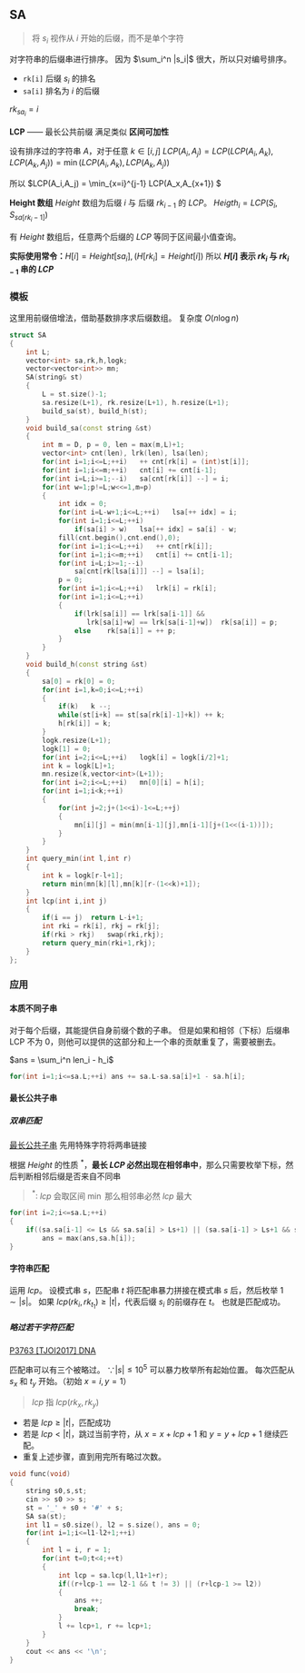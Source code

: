 ## SA
> 将 $s_i$ 视作从 $i$ 开始的后缀，而不是单个字符

对字符串的后缀串进行排序。
因为 $\sum_i^n |s_i|$ 很大，所以只对编号排序。

- `rk[i]` 后缀 $s_i$ 的排名
- `sa[i]` 排名为 $i$ 的后缀

$rk_{sa_i} = i$

**LCP** —— 最长公共前缀
满足类似 **区间可加性**

设有排序过的字符串 $A$，对于任意 $k \in [i,j]$
$LCP(A_i,A_j) = LCP(LCP(A_i,A_k),LCP(A_k,A_j)) = \min (LCP(A_i,A_k),LCP(A_k,A_j))$

所以 $LCP(A_i,A_j) = \min_{x=i}^{j-1} LCP(A_x,A_{x+1}) $

**Height 数组**
$Height$ 数组为后缀 $i$ 与 后缀 $rk_{i-1}$ 的 $LCP$。
$Heigth_i = LCP(S_i,S_{sa[rk_{i}-1]})$

有 $Height$ 数组后，任意两个后缀的 $LCP$ 等同于区间最小值查询。

**实际使用常令：**$H[i] = Height[sa_i], (H[rk_i] = Height[i])$
所以 **$H[i]$ 表示 $rk_i$ 与 $rk_{i-1}$ 串的 $LCP$**

### 模板
这里用前缀倍增法，借助基数排序求后缀数组。
复杂度 $O(n \log n)$
```cpp
struct SA
{
	int L;
	vector<int> sa,rk,h,logk;
	vector<vector<int>> mn;
	SA(string& st)
	{
		L = st.size()-1;
		sa.resize(L+1), rk.resize(L+1), h.resize(L+1);
		build_sa(st), build_h(st);
	}
	void build_sa(const string &st)
	{
		int m = D, p = 0, len = max(m,L)+1;
		vector<int> cnt(len), lrk(len), lsa(len);
		for(int i=1;i<=L;++i)	++ cnt[rk[i] = (int)st[i]];
		for(int i=1;i<=m;++i)	cnt[i] += cnt[i-1];
		for(int i=L;i>=1;--i)	sa[cnt[rk[i]] --] = i;
		for(int w=1;p!=L;w<<=1,m=p)
		{
			int idx = 0;
			for(int i=L-w+1;i<=L;++i)	lsa[++ idx] = i;
			for(int i=1;i<=L;++i)
				if(sa[i] > w)	lsa[++ idx] = sa[i] - w;
			fill(cnt.begin(),cnt.end(),0);
			for(int i=1;i<=L;++i)	++ cnt[rk[i]];
			for(int i=1;i<=m;++i)	cnt[i] += cnt[i-1];
			for(int i=L;i>=1;--i)	
				sa[cnt[rk[lsa[i]]] --] = lsa[i];
			p = 0;
			for(int i=1;i<=L;++i)	lrk[i] = rk[i];
			for(int i=1;i<=L;++i)
			{
				if(lrk[sa[i]] == lrk[sa[i-1]] && 
				   lrk[sa[i]+w] == lrk[sa[i-1]+w])	rk[sa[i]] = p;
				else	rk[sa[i]] = ++ p;
			}
		}
	}
	void build_h(const string &st)
	{
		sa[0] = rk[0] = 0;
		for(int i=1,k=0;i<=L;++i)
		{
			if(k)	k --;
			while(st[i+k] == st[sa[rk[i]-1]+k])	++ k;
			h[rk[i]] = k;
		}
		logk.resize(L+1);
		logk[1] = 0;
		for(int i=2;i<=L;++i)	logk[i] = logk[i/2]+1;
		int k = logk[L]+1;
		mn.resize(k,vector<int>(L+1));
		for(int i=2;i<=L;++i)	mn[0][i] = h[i];
		for(int i=1;i<k;++i)
		{
			for(int j=2;j+(1<<i)-1<=L;++j)
			{
				mn[i][j] = min(mn[i-1][j],mn[i-1][j+(1<<(i-1))]);
			}
		}
	}
	int query_min(int l,int r)
	{
		int k = logk[r-l+1];
		return min(mn[k][l],mn[k][r-(1<<k)+1]);
	}
	int lcp(int i,int j)
	{
		if(i == j)	return L-i+1;
		int rki = rk[i], rkj = rk[j];
		if(rki > rkj)	swap(rki,rkj);
		return query_min(rki+1,rkj);
	}
};
```

### 应用

#### 本质不同子串
对于每个后缀，其能提供自身前缀个数的子串。
但是如果和相邻（下标）后缀串 LCP 不为 $0$，则他可以提供的这部分和上一个串的贡献重复了，需要被删去。

$ans = \sum_i^n len_i - h_i$

```cpp
for(int i=1;i<=sa.L;++i) ans += sa.L-sa.sa[i]+1 - sa.h[i];
```
#### 最长公共子串
##### 双串匹配
[最长公共子串](https://ac.nowcoder.com/acm/contest/37092/F)
先用特殊字符将两串链接

根据 $Height$ 的性质 $^{*}$，**最长 $LCP$ 必然出现在相邻串中**，那么只需要枚举下标，然后判断相邻后缀是否来自不同串
> $^{*}:$ $lcp$ 会取区间 $\min$ 那么相邻串必然 $lcp$ 最大
```cpp
for(int i=2;i<=sa.L;++i)
{
	if((sa.sa[i-1] <= Ls && sa.sa[i] > Ls+1) || (sa.sa[i-1] > Ls+1 && sa.sa[i] <= Ls))
		ans = max(ans,sa.h[i]);
}
```
#### 字符串匹配
运用 $lcp$。
设模式串 $s$，匹配串 $t$
将匹配串暴力拼接在模式串 $s$ 后，然后枚举 $1 \sim |s|$。
如果 $lcp(rk_i,rk_{t_1}) \ge |t|$，代表后缀 $s_i$ 的前缀存在 $t$。
也就是匹配成功。

##### 略过若干字符匹配
[P3763 [TJOI2017] DNA](https://www.luogu.com.cn/problem/P3763)

匹配串可以有三个被略过。
$\because |s| \le 10^5$ 可以暴力枚举所有起始位置。
每次匹配从 $s_x$ 和 $t_y$ 开始。（初始 $x = i, y = 1$）
> $lcp$ 指 $lcp(rk_x,rk_y)$
- 若是 $lcp \ge |t|$，匹配成功
- 若是 $lcp < |t|$，跳过当前字符，从 $x = x+lcp+1$ 和 $y = y+lcp+1$ 继续匹配。
- 重复上述步骤，直到用完所有略过次数。
```cpp
void func(void)
{
	string s0,s,st;
	cin >> s0 >> s;
	st = '_' + s0 + '#' + s;
	SA sa(st);
	int l1 = s0.size(), l2 = s.size(), ans = 0;
	for(int i=1;i<=l1-l2+1;++i)
	{
		int l = i, r = 1;
		for(int t=0;t<4;++t)
		{
			int lcp = sa.lcp(l,l1+1+r);
			if((r+lcp-1 == l2-1 && t != 3) || (r+lcp-1 >= l2))
			{
				ans ++;
				break;
			}
			l += lcp+1, r += lcp+1;
		}
	}
	cout << ans << '\n';
}
```